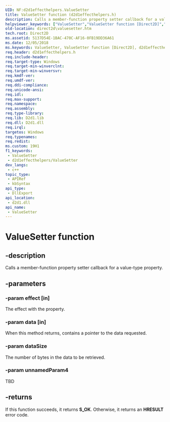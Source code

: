 ```yaml
---
UID: NF:d2d1effecthelpers.ValueSetter
title: ValueSetter function (d2d1effecthelpers.h)
description: Calls a member-function property setter callback for a value-type property.
helpviewer_keywords: ["ValueSetter","ValueSetter function [Direct2D]","d2d1effecthelpers/ValueSetter","direct2d.valuesetter"]
old-location: direct2d\valuesetter.htm
tech.root: Direct2D
ms.assetid: 5137D54E-1BAC-470C-AF16-0FB19DD36A61
ms.date: 12/05/2018
ms.keywords: ValueSetter, ValueSetter function [Direct2D], d2d1effecthelpers/ValueSetter, direct2d.valuesetter
req.header: d2d1effecthelpers.h
req.include-header: 
req.target-type: Windows
req.target-min-winverclnt: 
req.target-min-winversvr: 
req.kmdf-ver: 
req.umdf-ver: 
req.ddi-compliance: 
req.unicode-ansi: 
req.idl: 
req.max-support: 
req.namespace: 
req.assembly: 
req.type-library: 
req.lib: D2d1.lib
req.dll: D2d1.dll
req.irql: 
targetos: Windows
req.typenames: 
req.redist: 
ms.custom: 19H1
f1_keywords:
 - ValueSetter
 - d2d1effecthelpers/ValueSetter
dev_langs:
 - c++
topic_type:
 - APIRef
 - kbSyntax
api_type:
 - DllExport
api_location:
 - d2d1.dll
api_name:
 - ValueSetter
---
```


# ValueSetter function


## -description

Calls a member-function property setter callback for a value-type property.

## -parameters

### -param effect [in]

The effect with the property.

### -param data [in]

When this method returns, contains a pointer to the data requested.

### -param dataSize

The number of bytes in the data to be retrieved.

### -param unnamedParam4

TBD

## -returns

If this function succeeds, it returns <b>S_OK</b>. Otherwise, it returns an <b>HRESULT</b> error code.

